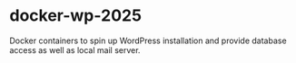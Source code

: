 # docker-wp-2025
Docker containers to spin up WordPress installation and provide database access as well as local mail server.
